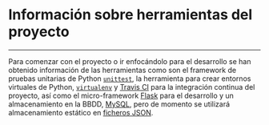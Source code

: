 # Información sobre herramientas del proyecto
___

Para comenzar con el proyecto o ir enfocándolo para el desarrollo se han obtenido información de las herramientas como son el framework de pruebas unitarias de Python [`unittest`](https://recursospython.com/guias-y-manuales/unit-testing-doc-testing/), la herramienta para crear entornos virtuales de Python, [`virtualenv`](https://rukbottoland.com/blog/tutorial-de-python-virtualenv/) y [Travis CI](https://www.smartfile.com/blog/testing-python-with-travis-ci/) para la integración continua del proyecto, así como el micro-framework [Flask](http://flask.pocoo.org/) para el desarrollo y un almacenamiento en la BBDD, [MySQL](https://www.w3schools.com/python/python_mysql_getstarted.asp), pero de momento se utilizará almacenamiento estático en [ficheros JSON](https://programacion.net/articulo/como_trabajar_con_datos_json_utilizando_python_1403).
